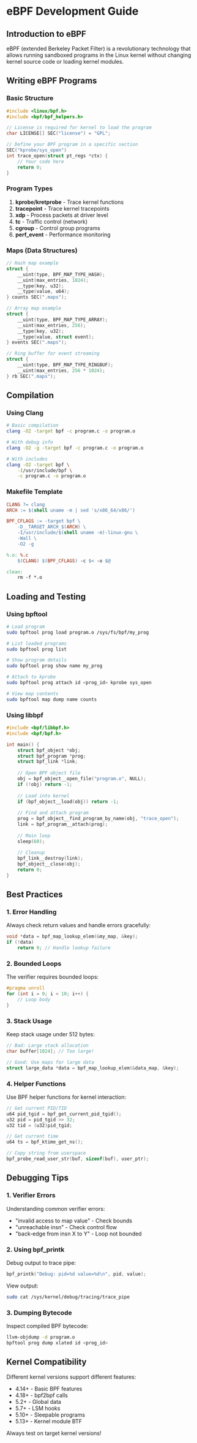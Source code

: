 # eBPF Development Guide

## Introduction to eBPF

eBPF (extended Berkeley Packet Filter) is a revolutionary technology that allows running sandboxed programs in the Linux kernel without changing kernel source code or loading kernel modules.

## Writing eBPF Programs

### Basic Structure

```c
#include <linux/bpf.h>
#include <bpf/bpf_helpers.h>

// License is required for kernel to load the program
char LICENSE[] SEC("license") = "GPL";

// Define your BPF program in a specific section
SEC("kprobe/sys_open")
int trace_open(struct pt_regs *ctx) {
    // Your code here
    return 0;
}
```

### Program Types

1. **kprobe/kretprobe** - Trace kernel functions
2. **tracepoint** - Trace kernel tracepoints
3. **xdp** - Process packets at driver level
4. **tc** - Traffic control (network)
5. **cgroup** - Control group programs
6. **perf_event** - Performance monitoring

### Maps (Data Structures)

```c
// Hash map example
struct {
    __uint(type, BPF_MAP_TYPE_HASH);
    __uint(max_entries, 1024);
    __type(key, u32);
    __type(value, u64);
} counts SEC(".maps");

// Array map example
struct {
    __uint(type, BPF_MAP_TYPE_ARRAY);
    __uint(max_entries, 256);
    __type(key, u32);
    __type(value, struct event);
} events SEC(".maps");

// Ring buffer for event streaming
struct {
    __uint(type, BPF_MAP_TYPE_RINGBUF);
    __uint(max_entries, 256 * 1024);
} rb SEC(".maps");
```

## Compilation

### Using Clang

```bash
# Basic compilation
clang -O2 -target bpf -c program.c -o program.o

# With debug info
clang -O2 -g -target bpf -c program.c -o program.o

# With includes
clang -O2 -target bpf \
    -I/usr/include/bpf \
    -c program.c -o program.o
```

### Makefile Template

```makefile
CLANG ?= clang
ARCH := $(shell uname -m | sed 's/x86_64/x86/')

BPF_CFLAGS := -target bpf \
    -D__TARGET_ARCH_$(ARCH) \
    -I/usr/include/$(shell uname -m)-linux-gnu \
    -Wall \
    -O2 -g

%.o: %.c
    $(CLANG) $(BPF_CFLAGS) -c $< -o $@

clean:
    rm -f *.o
```

## Loading and Testing

### Using bpftool

```bash
# Load program
sudo bpftool prog load program.o /sys/fs/bpf/my_prog

# List loaded programs
sudo bpftool prog list

# Show program details
sudo bpftool prog show name my_prog

# Attach to kprobe
sudo bpftool prog attach id <prog_id> kprobe sys_open

# View map contents
sudo bpftool map dump name counts
```

### Using libbpf

```c
#include <bpf/libbpf.h>
#include <bpf/bpf.h>

int main() {
    struct bpf_object *obj;
    struct bpf_program *prog;
    struct bpf_link *link;
    
    // Open BPF object file
    obj = bpf_object__open_file("program.o", NULL);
    if (!obj) return -1;
    
    // Load into kernel
    if (bpf_object__load(obj)) return -1;
    
    // Find and attach program
    prog = bpf_object__find_program_by_name(obj, "trace_open");
    link = bpf_program__attach(prog);
    
    // Main loop
    sleep(60);
    
    // Cleanup
    bpf_link__destroy(link);
    bpf_object__close(obj);
    return 0;
}
```

## Best Practices

### 1. Error Handling
Always check return values and handle errors gracefully:

```c
void *data = bpf_map_lookup_elem(&my_map, &key);
if (!data)
    return 0; // Handle lookup failure
```

### 2. Bounded Loops
The verifier requires bounded loops:

```c
#pragma unroll
for (int i = 0; i < 10; i++) {
    // Loop body
}
```

### 3. Stack Usage
Keep stack usage under 512 bytes:

```c
// Bad: Large stack allocation
char buffer[1024]; // Too large!

// Good: Use maps for large data
struct large_data *data = bpf_map_lookup_elem(&data_map, &key);
```

### 4. Helper Functions
Use BPF helper functions for kernel interaction:

```c
// Get current PID/TID
u64 pid_tgid = bpf_get_current_pid_tgid();
u32 pid = pid_tgid >> 32;
u32 tid = (u32)pid_tgid;

// Get current time
u64 ts = bpf_ktime_get_ns();

// Copy string from userspace
bpf_probe_read_user_str(buf, sizeof(buf), user_ptr);
```

## Debugging Tips

### 1. Verifier Errors
Understanding common verifier errors:

- "invalid access to map value" - Check bounds
- "unreachable insn" - Check control flow
- "back-edge from insn X to Y" - Loop not bounded

### 2. Using bpf_printk
Debug output to trace pipe:

```c
bpf_printk("Debug: pid=%d value=%d\n", pid, value);
```

View output:
```bash
sudo cat /sys/kernel/debug/tracing/trace_pipe
```

### 3. Dumping Bytecode
Inspect compiled BPF bytecode:

```bash
llvm-objdump -d program.o
bpftool prog dump xlated id <prog_id>
```

## Kernel Compatibility

Different kernel versions support different features:

- 4.14+ - Basic BPF features
- 4.18+ - bpf2bpf calls
- 5.2+ - Global data
- 5.7+ - LSM hooks
- 5.10+ - Sleepable programs
- 5.13+ - Kernel module BTF

Always test on target kernel versions!